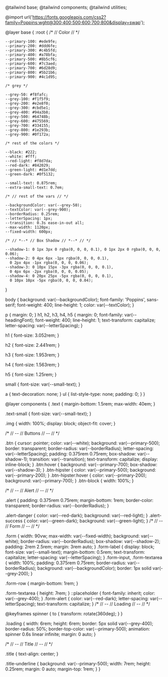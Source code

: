 @tailwind base;
@tailwind components;
@tailwind utilities;

@import url('https://fonts.googleapis.com/css2?family=Poppins:wght@300;400;500;600;700;800&display=swap');

@layer base {
  :root {
    /* // Color // */
    
    --primary-100: #ede9fe;
    --primary-200: #ddd6fe;
    --primary-300: #c4b5fd;
    --primary-400: #a78bfa;
    --primary-500: #8b5cf6;
    --primary-600: #7c3aed;
    --primary-700: #6d28d9;
    --primary-800: #5b21b6;
    --primary-900: #4c1d95;

    /* grey */
    
    --grey-50: #f8fafc;
    --grey-100: #f1f5f9;
    --grey-200: #e2e8f0;
    --grey-300: #cbd5e1;
    --grey-400: #94a3b8;
    --grey-500: #64748b;
    --grey-600: #475569;
    --grey-700: #334155;
    --grey-800: #1e293b;
    --grey-900: #0f172a;
    
    /* rest of the colors */
    
    --black: #222;
    --white: #fff;
    --red-light: #f8d7da;
    --red-dark: #842029;
    --green-light: #d1e7dd;
    --green-dark: #0f5132;

    --small-text: 0.875rem;
    --extra-small-text: 0.7em;
    
    /* // rest of the vars // */
    
    --backgroundColor: var(--grey-50);
    --textColor: var(--grey-900);
    --borderRadius: 0.25rem;
    --letterSpacing: 1px;
    --transition: 0.3s ease-in-out all;
    --max-width: 1120px;
    --fixed-width: 600px;

    /* // *--* // Box Shadow // *--* // */

    --shadow-1: 0 1px 3px 0 rgba(0, 0, 0, 0.1), 0 1px 2px 0 rgba(0, 0, 0, 0.06);
    --shadow-2: 0 4px 6px -1px rgba(0, 0, 0, 0.1),
      0 2px 4px -1px rgba(0, 0, 0, 0.06);
    --shadow-3: 0 10px 15px -3px rgba(0, 0, 0, 0.1),
      0 4px 6px -2px rgba(0, 0, 0, 0.05);
    --shadow-4: 0 20px 25px -5px rgba(0, 0, 0, 0.1),
      0 10px 10px -5px rgba(0, 0, 0, 0.04);
  }

  body {
    background: var(--backgroundColor);
    font-family: 'Poppins', sans-serif;
    font-weight: 400;
    line-height: 1;
    color: var(--textColor);
  }
  
  p {
    margin: 0;
  }
  h1,
  h2,
  h3,
  h4,
  h5 {
    margin: 0;
    font-family: var(--headingFont);
    font-weight: 400;
    line-height: 1;
    text-transform: capitalize;
    letter-spacing: var(--letterSpacing);
  }

  h1 {
    font-size: 3.052rem;
  }

  h2 {
    font-size: 2.441rem;
  }

  h3 {
    font-size: 1.953rem;
  }

  h4 {
    font-size: 1.563rem;
  }

  h5 {
    font-size: 1.25rem;
  }

  small {
    font-size: var(--small-text);
  }

  a {
    text-decoration: none;
  }
  ul {
    list-style-type: none;
    padding: 0;
  }
}

@layer components {
  .text {
    margin-bottom: 1.5rem;
    max-width: 40em;
  }

  .text-small {
    font-size: var(--small-text);
  }

  .img {
    width: 100%;
    display: block;
    object-fit: cover;
  }

  /* // *--* // Buttons // *--* // */

  .btn {
    cursor: pointer;
    color: var(--white);
    background: var(--primary-500);
    border: transparent;
    border-radius: var(--borderRadius);
    letter-spacing: var(--letterSpacing);
    padding: 0.375rem 0.75rem;
    box-shadow: var(--shadow-1);
    transition: var(--transition);
    text-transform: capitalize;
    display: inline-block;
  }
  .btn:hover {
    background: var(--primary-700);
    box-shadow: var(--shadow-3);
  }
  .btn-hipster {
    color: var(--primary-500);
    background: var(--primary-200);
  }
  .btn-hipster:hover {
    color: var(--primary-200);
    background: var(--primary-700);
  }
  .btn-block {
    width: 100%;
  }

  /* // *--* // Alert // *--* // */

  .alert {
    padding: 0.375rem 0.75rem;
    margin-bottom: 1rem;
    border-color: transparent;
    border-radius: var(--borderRadius);
  }

  .alert-danger {
    color: var(--red-dark);
    background: var(--red-light);
  }
  .alert-success {
    color: var(--green-dark);
    background: var(--green-light);
  }
  /* // *--* // Form // *--* // */

  .form {
    width: 90vw;
    max-width: var(--fixed-width);
    background: var(--white);
    border-radius: var(--borderRadius);
    box-shadow: var(--shadow-2);
    padding: 2rem 2.5rem;
    margin: 3rem auto;
  }
  .form-label {
    display: block;
    font-size: var(--small-text);
    margin-bottom: 0.5rem;
    text-transform: capitalize;
    letter-spacing: var(--letterSpacing);
  }
  .form-input,
  .form-textarea {
    width: 100%;
    padding: 0.375rem 0.75rem;
    border-radius: var(--borderRadius);
    background: var(--backgroundColor);
    border: 1px solid var(--grey-200);
  }

  .form-row {
    margin-bottom: 1rem;
  }

  .form-textarea {
    height: 7rem;
  }
  ::placeholder {
    font-family: inherit;
    color: var(--grey-400);
  }
  .form-alert {
    color: var(--red-dark);
    letter-spacing: var(--letterSpacing);
    text-transform: capitalize;
  }
  /* // *--* // Loading // *--* // */

  @keyframes spinner {
    to {
      transform: rotate(360deg);
    }
  }

  .loading {
    width: 6rem;
    height: 6rem;
    border: 5px solid var(--grey-400);
    border-radius: 50%;
    border-top-color: var(--primary-500);
    animation: spinner 0.6s linear infinite;
    margin: 0 auto;
  }

  /* // *--* // Title // *--* // */

  .title {
    text-align: center;
  }

  .title-underline {
    background: var(--primary-500);
    width: 7rem;
    height: 0.25rem;
    margin: 0 auto;
    margin-top: 1rem;
  }
}
 
